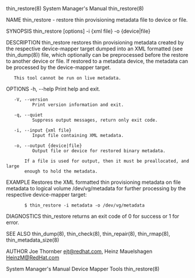 thin_restore(8)                                                                            System Manager's Manual                                                                            thin_restore(8)

NAME
       thin_restore - restore thin provisioning metadata file to device or file.

SYNOPSIS
       thin_restore [options] -i {xml file} -o {device|file}

DESCRIPTION
       thin_restore  restores thin provisioning metadata created by the respective device-mapper target dumped into an XML formatted (see thin_dump(8)) file, which optionally can be preprocessed before the
       restore to another device or file. If restored to a metadata device, the metadata can be processed by the device-mapper target.

       This tool cannot be run on live metadata.

OPTIONS
       -h, --help
              Print help and exit.

       -V, --version
              Print version information and exit.

       -q, --quiet
              Suppress output messages, return only exit code.

       -i, --input {xml file}
              Input file containing XML metadata.

       -o, --output {device|file}
              Output file or device for restored binary metadata.

           If a file is used for output, then it must be preallocated, and large
           enough to hold the metadata.

EXAMPLE
       Restores the XML formatted thin provisioning metadata on file metadata to logical volume /dev/vg/metadata for further processing by the respective device-mapper target:

           $ thin_restore -i metadata -o /dev/vg/metadata

DIAGNOSTICS
       thin_restore returns an exit code of 0 for success or 1 for error.

SEE ALSO
       thin_dump(8), thin_check(8), thin_repair(8), thin_rmap(8), thin_metadata_size(8)

AUTHOR
       Joe Thornber <ejt@redhat.com>, Heinz Mauelshagen <HeinzM@RedHat.com>

System Manager's Manual                                                                      Device Mapper Tools                                                                              thin_restore(8)
